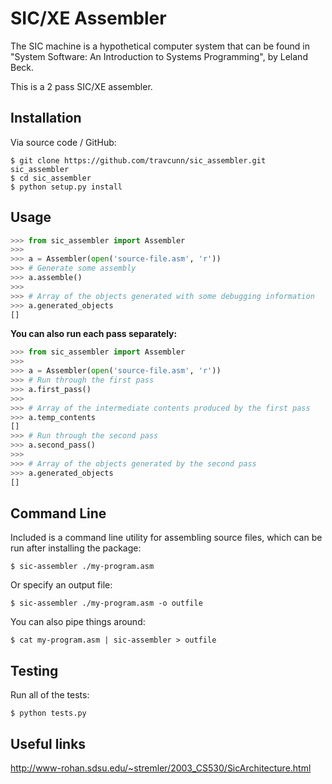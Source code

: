SIC/XE Assembler
================

The SIC machine is a hypothetical computer system that can be found in "System Software: An Introduction to Systems Programming", by Leland Beck.

This is a 2 pass SIC/XE assembler.


Installation
------------

Via source code / GitHub:

    $ git clone https://github.com/travcunn/sic_assembler.git sic_assembler
    $ cd sic_assembler
    $ python setup.py install
    

Usage
-----
```python
>>> from sic_assembler import Assembler
>>>
>>> a = Assembler(open('source-file.asm', 'r'))
>>> # Generate some assembly
>>> a.assemble()
>>>
>>> # Array of the objects generated with some debugging information
>>> a.generated_objects
[]
```

**You can also run each pass separately:**
```python
>>> from sic_assembler import Assembler
>>>
>>> a = Assembler(open('source-file.asm', 'r'))
>>> # Run through the first pass
>>> a.first_pass()
>>>
>>> # Array of the intermediate contents produced by the first pass
>>> a.temp_contents
[]
>>> # Run through the second pass
>>> a.second_pass()
>>>
>>> # Array of the objects generated by the second pass
>>> a.generated_objects
[]
```


Command Line
------------
Included is a command line utility for assembling source files, which can be run after installing the package:

    $ sic-assembler ./my-program.asm
    
Or specify an output file:

    $ sic-assembler ./my-program.asm -o outfile
    
You can also pipe things around:

    $ cat my-program.asm | sic-assembler > outfile


Testing
-------
Run all of the tests:

    $ python tests.py


Useful links
------------

http://www-rohan.sdsu.edu/~stremler/2003_CS530/SicArchitecture.html
